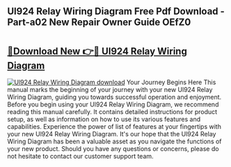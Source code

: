 ## Ul924 Relay Wiring Diagram Free Pdf Download - Part-a02 New Repair Owner Guide OEfZ0

# <h2><a href="http://dfp91f.blite.top/?on=Ul924+Relay+Wiring+Diagram">🔗Download New 👉🔴 Ul924 Relay Wiring Diagram</a></h2>

[![Ul924 Relay Wiring Diagram download](https://i.imgur.com/lujVjoI.png)](http://dfp91f.blite.top/?on=Ul924+Relay+Wiring+Diagram)
Your Journey Begins Here This manual marks the beginning of your journey with your new Ul924 Relay Wiring Diagram, guiding you towards successful operation and enjoyment. Before you begin using your Ul924 Relay Wiring Diagram, we recommend reading this manual carefully. It contains detailed instructions for product setup, as well as information on how to use its various features and capabilities. Experience the power of list of features at your fingertips with your new Ul924 Relay Wiring Diagram. It's our hope that the Ul924 Relay Wiring Diagram has been a valuable asset as you navigate the functions of your new product. Should you have any questions or concerns, please do not hesitate to contact our customer support team.
